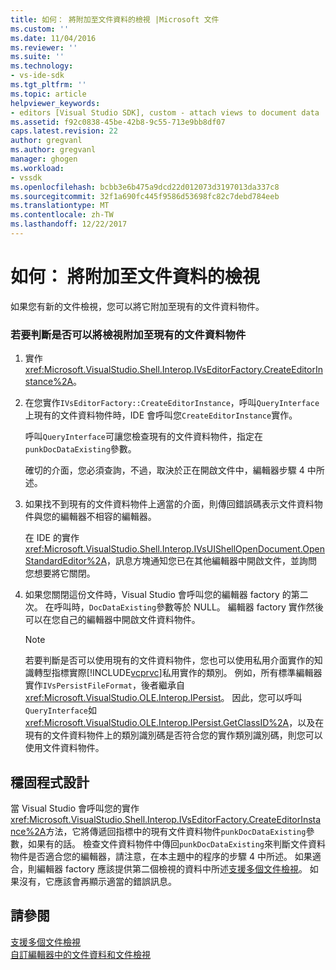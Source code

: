 ```yaml
---
title: 如何： 將附加至文件資料的檢視 |Microsoft 文件
ms.custom: ''
ms.date: 11/04/2016
ms.reviewer: ''
ms.suite: ''
ms.technology:
- vs-ide-sdk
ms.tgt_pltfrm: ''
ms.topic: article
helpviewer_keywords:
- editors [Visual Studio SDK], custom - attach views to document data
ms.assetid: f92c0838-45be-42b8-9c55-713e9bb8df07
caps.latest.revision: 22
author: gregvanl
ms.author: gregvanl
manager: ghogen
ms.workload:
- vssdk
ms.openlocfilehash: bcbb3e6b475a9dcd22d012073d3197013da337c8
ms.sourcegitcommit: 32f1a690fc445f9586d53698fc82c7debd784eeb
ms.translationtype: MT
ms.contentlocale: zh-TW
ms.lasthandoff: 12/22/2017
---
```

# <a name="how-to-attach-views-to-document-data"></a>如何： 將附加至文件資料的檢視
如果您有新的文件檢視，您可以將它附加至現有的文件資料物件。  
  
### <a name="to-determine-if-you-can-attach-a-view-to-an-existing-document-data-object"></a>若要判斷是否可以將檢視附加至現有的文件資料物件  
  
1.  實作 <xref:Microsoft.VisualStudio.Shell.Interop.IVsEditorFactory.CreateEditorInstance%2A>。  
  
2.  在您實作`IVsEditorFactory::CreateEditorInstance`，呼叫`QueryInterface`上現有的文件資料物件時，IDE 會呼叫您`CreateEditorInstance`實作。  
  
     呼叫`QueryInterface`可讓您檢查現有的文件資料物件，指定在`punkDocDataExisting`參數。  
  
     確切的介面，您必須查詢，不過，取決於正在開啟文件中，編輯器步驟 4 中所述。  
  
3.  如果找不到現有的文件資料物件上適當的介面，則傳回錯誤碼表示文件資料物件與您的編輯器不相容的編輯器。  
  
     在 IDE 的實作<xref:Microsoft.VisualStudio.Shell.Interop.IVsUIShellOpenDocument.OpenStandardEditor%2A>，訊息方塊通知您已在其他編輯器中開啟文件，並詢問您想要將它關閉。  
  
4.  如果您關閉這份文件時，Visual Studio 會呼叫您的編輯器 factory 的第二次。 在呼叫時，`DocDataExisting`參數等於 NULL。 編輯器 factory 實作然後可以在您自己的編輯器中開啟文件資料物件。  
  
    > [!NOTE]
    >  若要判斷是否可以使用現有的文件資料物件，您也可以使用私用介面實作的知識轉型指標實際[!INCLUDE[vcprvc](../code-quality/includes/vcprvc_md.md)]私用實作的類別。 例如，所有標準編輯器實作`IVsPersistFileFormat`，後者繼承自<xref:Microsoft.VisualStudio.OLE.Interop.IPersist>。 因此，您可以呼叫`QueryInterface`如<xref:Microsoft.VisualStudio.OLE.Interop.IPersist.GetClassID%2A>，以及在現有的文件資料物件上的類別識別碼是否符合您的實作類別識別碼，則您可以使用文件資料物件。  
  
## <a name="robust-programming"></a>穩固程式設計  
 當 Visual Studio 會呼叫您的實作<xref:Microsoft.VisualStudio.Shell.Interop.IVsEditorFactory.CreateEditorInstance%2A>方法，它將傳遞回指標中的現有文件資料物件`punkDocDataExisting`參數，如果有的話。 檢查文件資料物件中傳回`punkDocDataExisting`來判斷文件資料物件是否適合您的編輯器，請注意，在本主題中的程序的步驟 4 中所述。 如果適合，則編輯器 factory 應該提供第二個檢視的資料中所述[支援多個文件檢視](../extensibility/supporting-multiple-document-views.md)。 如果沒有，它應該會再顯示適當的錯誤訊息。  
  
## <a name="see-also"></a>請參閱  
 [支援多個文件檢視](../extensibility/supporting-multiple-document-views.md)   
 [自訂編輯器中的文件資料和文件檢視](../extensibility/document-data-and-document-view-in-custom-editors.md)